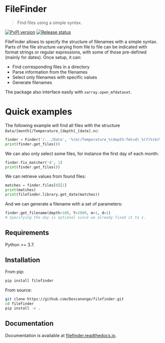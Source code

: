 
# FileFinder

> Find files using a simple syntax.

<div align="left">

[![PyPI version](https://badge.fury.io/py/filefinder.svg)](https://badge.fury.io/py/filefinder)
[![Release status](https://img.shields.io/github/v/release/Descanonge/filefinder)](https://github.com/Descanonge/filefinder/releases)

</div>

FileFinder allows to specify the structure of filenames with a simple syntax.
Parts of the file structure varying from file to file can be indicated with format strings
or regular expressions, with some of those pre-defined (mainly for dates).
Once setup, it can:

- Find corresponding files in a directory
- Parse information from the filenames
- Select only filenames with specific values
- Generate filenames

The package also interface easily with `xarray.open_mfdataset`.

# Quick examples

The following example will find all files with the structure ``Data/[month]/Temperature_[depth]_[date].nc``:
``` python
finder = Finder('/.../Data', '%(m)/Temperature_%(depth:fmt=d)_%(Y)%(m)%(d).nc')
print(finder.get_files())
```

We can also only select some files, for instance the first day of each month:
``` python
finder.fix_matcher('d', 1)
print(finder.get_files())
```

We can retrieve values from found files:
``` python
matches = finder.files[0][1]
print(matches)
print(filefinder.library.get_date(matches))
```

And we can generate a filename with a set of parameters:
``` python
finder.get_filename(depth=100, Y=2000, m=1, d=1)
# Specifying the day is optional since we already fixed it to 1.
```


## Requirements

Python >= 3.7.

## Installation

From pip:
``` sh
pip install filefinder
```

From source:
``` sh
git clone https://github.com/Descanonge/filefinder.git
cd filefinder
pip install -e .
```

## Documentation

Documentation is available at [filefinder.readthedocs.io](https://filefinder.readthedocs.io).

